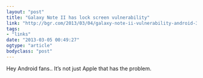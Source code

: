 ```yaml
---
layout: "post"
title: "Galaxy Note II has lock screen vulnerability"
link: "http://bgr.com/2013/03/04/galaxy-note-ii-vulnerability-android-359267/"
tags: 
- "links"
date: "2013-03-05 00:49:27"
ogtype: "article"
bodyclass: "post"
---
```


Hey Android fans.. It’s not just Apple that has the problem.